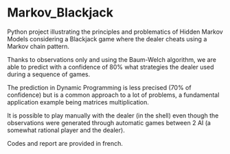 # Markov_Blackjack

Python project illustrating the principles and problematics of Hidden Markov Models considering a Blackjack game where the dealer cheats using a Markov chain pattern.


Thanks to observations only and using the Baum-Welch algorithm, we are able to predict with a confidence of 80% what strategies the dealer used during a sequence of games.


The prediction in Dynamic Programming is less precised (70% of confidence) but is a common approach to a lot of problems, a fundamental application example being matrices multiplication.


It is possible to play manually with the dealer (in the shell) even though the observations were generated through automatic games between 2 AI (a somewhat rational player and the dealer).


Codes and report are provided in french.
